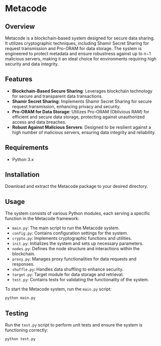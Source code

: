 #  Metacode

## Overview

Metacode is a blockchain-based system designed for secure data sharing. It utilizes cryptographic techniques, including Shamir Secret Sharing for request transmission and Pro-ORAM for data storage. The system is engineered to protect metadata and ensure robustness against up to n−1 malicious servers, making it an ideal choice for environments requiring high security and data integrity.

## Features

- **Blockchain-Based Secure Sharing**: Leverages blockchain technology for secure and transparent data transactions.
- **Shamir Secret Sharing**: Implements Shamir Secret Sharing for secure request transmission, enhancing privacy and security.
- **Pro-ORAM for Data Storage**: Utilizes Pro-ORAM (Oblivious RAM) for efficient and secure data storage, protecting against unauthorized access and data breaches.
- **Robust Against Malicious Servers**: Designed to be resilient against a high number of malicious servers, ensuring data integrity and reliability.

## Requirements

- Python 3.x

## Installation

Download and extract the Metacode package to your desired directory.

## Usage

The system consists of various Python modules, each serving a specific function in the Metacode framework:

- `main.py`: The main script to run the Metacode system.
- `config.py`: Contains configuration settings for the system.
- `crypto.py`: Implements cryptographic functions and utilities.
- `init.py`: Initializes the system and sets up necessary parameters.
- `nodes.py`: Defines the node structure and interactions within the blockchain.
- `proxy.py`: Manages proxy functionalities for data requests and responses.
- `shuffle.py`: Handles data shuffling to enhance security.
- `target.py`: Target module for data storage and retrieval.
- `test.py`: Contains tests for validating the functionality of the system.

To start the Metacode system, run the `main.py` script:

```python
python main.py
```

## Testing

Run the `test.py` script to perform unit tests and ensure the system is functioning correctly:

```python
python test.py
```

